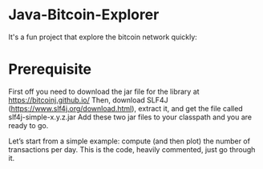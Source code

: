 # Java-Bitcoin-Explorer
It's a fun project that explore the bitcoin network quickly:

# Prerequisite 
First off you need to download the jar file for the library at https://bitcoinj.github.io/ 
Then, download SLF4J (https://www.slf4j.org/download.html), extract it, and get the file called slf4j-simple-x.y.z.jar
Add these two jar files to your classpath and you are ready to go.

Let’s start from a simple example: compute (and then plot) the number of transactions per day. This is the code, heavily commented, just go through it.
